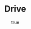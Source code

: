 ---
title: "Drive"
bookCover: "/assets/book-covers/drive.jpg"
slug: "drive"
bookAuthor: "Daniel H. Pink"
rating: 10
done: false
amazonLink: ""
author:
  name: Rico Trebeljahr
  picture: "/assets/blog/profile.jpeg"
---